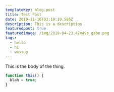 ```yaml
---
templateKey: blog-post
title: Test Post
date: 2019-11-16T03:19:19.586Z
description: This is a description
featuredpost: true
featuredimage: /img/2019-04-23.47m49s.gabe.png
tags:
  - hello
  - hi
  - wassup
---
```

This is the body of the thing.

```js
function this() {
  blah = true;
}
```
